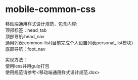 # mobile-common-css
移动端通用样式设计规范，包含内容:<br>
顶部标签：head_tab<br>
顶部导航:head_nav<br>
通用列表:common-list(目前完成个人设置列表personal_list模块）<br>
底部导航：foot_nav<br>

实现方法：<br>
使用less并用gulp打包<br>
使用规范请参考<移动端通用样式设计规范.dox><br>

